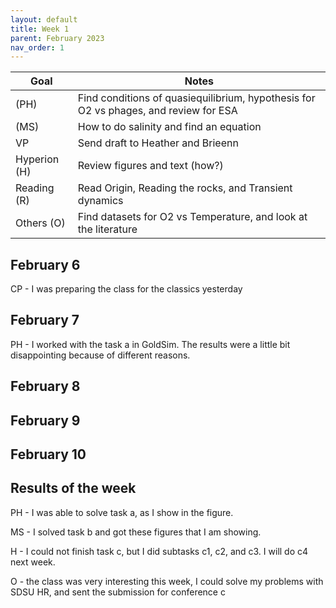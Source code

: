 ```yaml
---
layout: default
title: Week 1
parent: February 2023
nav_order: 1
---
```


| Goal | Notes |
| ----------- | ----------- |
|(PH)| Find conditions of quasiequilibrium, hypothesis for O2 vs phages, and review for ESA|
|(MS)| How to do salinity and find an equation |
|VP| Send draft to Heather and Brieenn|
|Hyperion (H)| Review figures and text (how?) |
|Reading (R)| Read Origin, Reading the rocks, and Transient dynamics|
|Others (O)| Find datasets for O2 vs Temperature, and look at the literature |

## February 6

CP - I was preparing the class for the classics yesterday


## February 7

PH - I worked with the task a in GoldSim. The results were a little bit disappointing because of different reasons.


## February 8


## February 9


## February 10


## Results of the week

PH - I was able to solve task a, as I show in the figure.

MS - I solved task b and got these figures that I am showing.

H - I could not finish task c, but I did subtasks c1, c2, and c3. I will do c4 next week.

O - the class was very interesting this week, I could solve my problems with SDSU HR, and sent the submission for conference c
